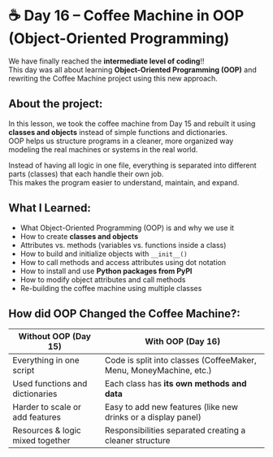 # ☕ Day 16 – Coffee Machine in OOP (Object-Oriented Programming)

We have finally reached the **intermediate level of coding**!!   
This day was all about learning **Object-Oriented Programming (OOP)** and rewriting the Coffee Machine project using this new approach.


## About the project:

In this lesson, we took the coffee machine from Day 15 and rebuilt it using **classes and objects** instead of simple functions and dictionaries.  
OOP helps us structure programs in a cleaner, more organized way modeling the real machines or systems in the real world.

Instead of having all logic in one file, everything is separated into different parts (classes) that each handle their own job.  
This makes the program easier to understand, maintain, and expand.

## What I Learned:

- What Object-Oriented Programming (OOP) is and why we use it  
- How to create **classes and objects**
- Attributes vs. methods (variables vs. functions inside a class)
- How to build and initialize objects with `__init__()`
- How to call methods and access attributes using dot notation
- How to install and use **Python packages from PyPI**
- How to modify object attributes and call methods
- Re-building the coffee machine using multiple classes


## How did OOP Changed the Coffee Machine?:

| Without OOP (Day 15) | With OOP (Day 16) |
|---|---|
Everything in one script | Code is split into classes (CoffeeMaker, Menu, MoneyMachine, etc.) |
Used functions and dictionaries | Each class has **its own methods and data** |
Harder to scale or add features | Easy to add new features (like new drinks or a display panel) |
Resources & logic mixed together | Responsibilities separated creating a cleaner structure |





